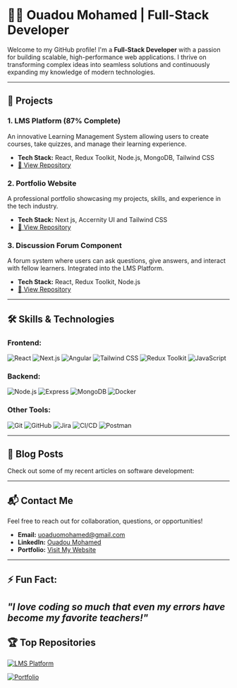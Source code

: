 # 👨‍💻 Ouadou Mohamed | Full-Stack Developer

Welcome to my GitHub profile! I'm a **Full-Stack Developer** with a passion for building scalable, high-performance web applications. I thrive on transforming complex ideas into seamless solutions and continuously expanding my knowledge of modern technologies.

---

## 🚀 Projects

### 1. **LMS Platform** (87% Complete)
An innovative Learning Management System allowing users to create courses, take quizzes, and manage their learning experience.  
- **Tech Stack:** React, Redux Toolkit, Node.js, MongoDB, Tailwind CSS  
- [🔗 View Repository](https://github.com/ouadoudev/LMS)

### 2. **Portfolio Website**
A professional portfolio showcasing my projects, skills, and experience in the tech industry.  
- **Tech Stack:** Next js, Accernity UI and Tailwind CSS  
- [🔗 View Repository](https://github.com/ouadoudev/Portfolio)

### 3. **Discussion Forum Component**
A forum system where users can ask questions, give answers, and interact with fellow learners. Integrated into the LMS Platform.  
- **Tech Stack:** React, Redux Toolkit, Node.js  
- [🔗 View Repository](https://github.com/ouadoudev/LMS)

---

## 🛠️ Skills & Technologies

### **Frontend:**
<p align="left">
  <img src="https://img.shields.io/badge/React-61DAFB?logo=react&logoColor=white&style=for-the-badge" alt="React" />
  <img src="https://img.shields.io/badge/Next.js-000000?logo=nextdotjs&logoColor=white&style=for-the-badge" alt="Next.js" />
  <img src="https://img.shields.io/badge/Angular-cc0000?logo=angular&logoColor=white&style=for-the-badge" alt="Angular" />
  <img src="https://img.shields.io/badge/Tailwind%20CSS-38B2AC?logo=tailwindcss&logoColor=white&style=for-the-badge" alt="Tailwind CSS" />
  <img src="https://img.shields.io/badge/Redux%20Toolkit-764ABC?logo=redux&logoColor=white&style=for-the-badge" alt="Redux Toolkit" />
  <img src="https://img.shields.io/badge/JavaScript-323330?logo=javascript&logoColor=F7DF1E&style=for-the-badge" alt="JavaScript" />
</p>

### **Backend:**
<p align="left">
  <img src="https://img.shields.io/badge/Node.js-339933?logo=nodedotjs&logoColor=white&style=for-the-badge" alt="Node.js" />
  <img src="https://img.shields.io/badge/Express-000000?logo=express&logoColor=white&style=for-the-badge" alt="Express" />
  <img src="https://img.shields.io/badge/MongoDB-47A248?logo=mongodb&logoColor=white&style=for-the-badge" alt="MongoDB" />
  <img src="https://img.shields.io/badge/Docker-2496ED?logo=docker&logoColor=white&style=for-the-badge" alt="Docker" />
</p>

### **Other Tools:**
<p align="left">
  <img src="https://img.shields.io/badge/Git-F05032?logo=git&logoColor=white&style=for-the-badge" alt="Git" />
  <img src="https://img.shields.io/badge/GitHub-181717?logo=github&logoColor=white&style=for-the-badge" alt="GitHub" />
  <img src="https://img.shields.io/badge/Jira-0052CC?logo=jira&logoColor=white&style=for-the-badge" alt="Jira" />
  <img src="https://img.shields.io/badge/CI%2FCD-3C873A?logo=githubactions&logoColor=white&style=for-the-badge" alt="CI/CD" />
  <img src="https://img.shields.io/badge/Postman-FF6C37?logo=postman&logoColor=white&style=for-the-badge" alt="Postman" />
</p>

---

## 📝 Blog Posts

Check out some of my recent articles on software development:


---

## 📬 Contact Me

Feel free to reach out for collaboration, questions, or opportunities!

- **Email:** uoaduomohamed@gmail.com
- **LinkedIn:** [Ouadou Mohamed](https://linkedin.com/in/mohamedouadou)
- **Portfolio:** [Visit My Website](https://portofolio-mohamed-ouadou.onrender.com)

---

## ⚡ Fun Fact:

_"I love coding so much that even my errors have become my favorite teachers!"_
---

## 🏆 Top Repositories

[![LMS Platform](https://github-readme-stats.vercel.app/api/pin/?username=Ouadoudev&repo=LMS&theme=radical)](https://github.com/Ouadoudev/LMS)

[![Portfolio](https://github-readme-stats.vercel.app/api/pin/?username=OuadouMohamed&repo=portfolio&theme=radical)](https://github.com/ouadoudev/Portfolio)
